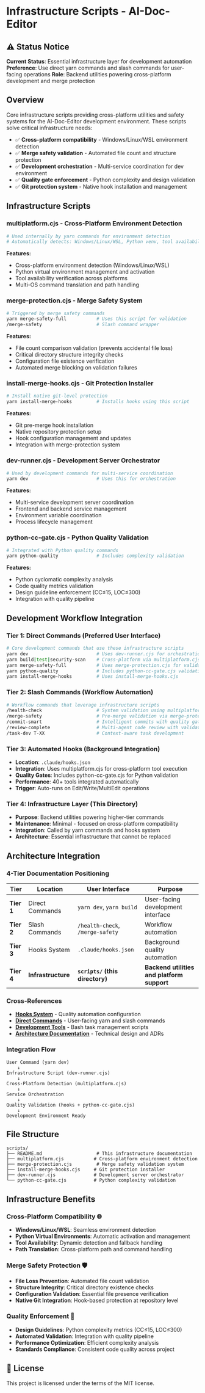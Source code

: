 # Infrastructure Scripts - AI-Doc-Editor

## ⚠️ Status Notice

**Current Status**: Essential infrastructure layer for development automation
**Preference**: Use direct yarn commands and slash commands for user-facing operations
**Role**: Backend utilities powering cross-platform development and merge protection

## Overview

Core infrastructure scripts providing cross-platform utilities and safety systems for the AI-Doc-Editor development environment. These scripts solve critical infrastructure needs:

- ✅ **Cross-platform compatibility** - Windows/Linux/WSL environment detection
- ✅ **Merge safety validation** - Automated file count and structure protection
- ✅ **Development orchestration** - Multi-service coordination for dev environment
- ✅ **Quality gate enforcement** - Python complexity and design validation
- ✅ **Git protection system** - Native hook installation and management

## Infrastructure Scripts

### **multiplatform.cjs** - Cross-Platform Environment Detection

```bash
# Used internally by yarn commands for environment detection
# Automatically detects: Windows/Linux/WSL, Python venv, tool availability
```

**Features:**
- Cross-platform environment detection (Windows/Linux/WSL)
- Python virtual environment management and activation
- Tool availability verification across platforms
- Multi-OS command translation and path handling

### **merge-protection.cjs** - Merge Safety System

```bash
# Triggered by merge safety commands
yarn merge-safety-full           # Uses this script for validation
/merge-safety                    # Slash command wrapper
```

**Features:**
- File count comparison validation (prevents accidental file loss)
- Critical directory structure integrity checks
- Configuration file existence verification
- Automated merge blocking on validation failures

### **install-merge-hooks.cjs** - Git Protection Installer

```bash
# Install native git-level protection
yarn install-merge-hooks         # Installs hooks using this script
```

**Features:**
- Git pre-merge hook installation
- Native repository protection setup
- Hook configuration management and updates
- Integration with merge-protection system

### **dev-runner.cjs** - Development Server Orchestrator

```bash
# Used by development commands for multi-service coordination
yarn dev                         # Uses this for orchestration
```

**Features:**
- Multi-service development server coordination
- Frontend and backend service management
- Environment variable coordination
- Process lifecycle management

### **python-cc-gate.cjs** - Python Quality Validation

```bash
# Integrated with Python quality commands
yarn python-quality              # Includes complexity validation
```

**Features:**
- Python cyclomatic complexity analysis
- Code quality metrics validation
- Design guideline enforcement (CC≤15, LOC≤300)
- Integration with quality pipeline

## Development Workflow Integration

### **Tier 1: Direct Commands** (Preferred User Interface)
```bash
# Core development commands that use these infrastructure scripts
yarn dev                         # Uses dev-runner.cjs for orchestration
yarn build|test|security-scan    # Cross-platform via multiplatform.cjs
yarn merge-safety-full           # Uses merge-protection.cjs for validation
yarn python-quality              # Includes python-cc-gate.cjs validation
yarn install-merge-hooks         # Uses install-merge-hooks.cjs
```

### **Tier 2: Slash Commands** (Workflow Automation)
```bash
# Workflow commands that leverage infrastructure scripts
/health-check                    # System validation using multiplatform.cjs
/merge-safety                    # Pre-merge validation via merge-protection.cjs
/commit-smart                    # Intelligent commits with quality gates
/review-complete                 # Multi-agent code review with validation
/task-dev T-XX                   # Context-aware task development
```

### **Tier 3: Automated Hooks** (Background Integration)
- **Location**: `.claude/hooks.json`
- **Integration**: Uses multiplatform.cjs for cross-platform tool execution
- **Quality Gates**: Includes python-cc-gate.cjs for Python validation
- **Performance**: 40+ tools integrated automatically
- **Trigger**: Auto-runs on Edit/Write/MultiEdit operations

### **Tier 4: Infrastructure Layer** (This Directory)
- **Purpose**: Backend utilities powering higher-tier commands
- **Maintenance**: Minimal - focused on cross-platform compatibility
- **Integration**: Called by yarn commands and hooks system
- **Architecture**: Essential infrastructure that cannot be replaced

## Architecture Integration

### **4-Tier Documentation Positioning**

| Tier | Location | User Interface | Purpose |
|------|----------|----------------|---------|
| **Tier 1** | Direct Commands | `yarn dev`, `yarn build` | User-facing development interface |
| **Tier 2** | Slash Commands | `/health-check`, `/merge-safety` | Workflow automation |
| **Tier 3** | Hooks System | `.claude/hooks.json` | Background quality automation |
| **Tier 4** | **Infrastructure** | **`scripts/` (this directory)** | **Backend utilities and platform support** |

### **Cross-References**

- **[Hooks System](.claude/docs/)** - Quality automation configuration
- **[Direct Commands](../CLAUDE.md)** - User-facing yarn and slash commands
- **[Development Tools](../tools/README.md)** - Bash task management scripts
- **[Architecture Documentation](../docs/architecture/)** - Technical design and ADRs

### **Integration Flow**

```
User Command (yarn dev)
    ↓
Infrastructure Script (dev-runner.cjs)
    ↓
Cross-Platform Detection (multiplatform.cjs)
    ↓
Service Orchestration
    ↓
Quality Validation (hooks + python-cc-gate.cjs)
    ↓
Development Environment Ready
```

## File Structure

```
scripts/
├── README.md                    # This infrastructure documentation
├── multiplatform.cjs           # Cross-platform environment detection
├── merge-protection.cjs         # Merge safety validation system
├── install-merge-hooks.cjs     # Git protection installer
├── dev-runner.cjs              # Development server orchestrator
└── python-cc-gate.cjs          # Python complexity validation
```

## Infrastructure Benefits

### **Cross-Platform Compatibility** 🌐
- **Windows/Linux/WSL**: Seamless environment detection
- **Python Virtual Environments**: Automatic activation and management
- **Tool Availability**: Dynamic detection and fallback handling
- **Path Translation**: Cross-platform path and command handling

### **Merge Safety Protection** 🛡️
- **File Loss Prevention**: Automated file count validation
- **Structure Integrity**: Critical directory existence checks
- **Configuration Validation**: Essential file presence verification
- **Native Git Integration**: Hook-based protection at repository level

### **Quality Enforcement** 🎯
- **Design Guidelines**: Python complexity metrics (CC≤15, LOC≤300)
- **Automated Validation**: Integration with quality pipeline
- **Performance Optimization**: Efficient complexity analysis
- **Standards Compliance**: Consistent code quality across project

## 📄 **License**

This project is licensed under the terms of the MIT license.
